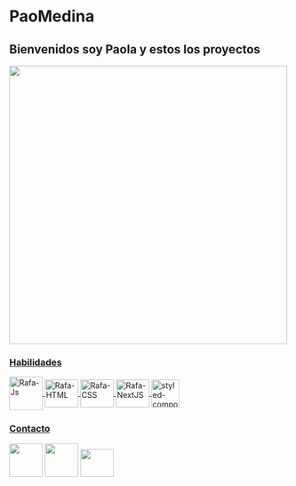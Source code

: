 # PaoMedina
## Bienvenidos soy Paola y estos los proyectos
<div align="start">
  <a href="https://github.com/paodesign/PaoMedina">
  <img height="500px" src="https://github-readme-stats.vercel.app/api/top-langs/?username=paodesign&layout=compact&langs_count=7&theme=dracula"/>
</div>

### Habilidades
<div>
  <img align="center" alt="Rafa-Js" height="60" width="60" src="https://user-images.githubusercontent.com/52223033/153652622-15734c8b-afd6-4834-9af9-6f7e507529ad.png">
  <img align="center" alt="Rafa-HTML" height="50" width="60" src="https://user-images.githubusercontent.com/52223033/153649850-5e9211a9-d0cc-4c2a-9ab0-804f269e68ed.png">
  <img align="center" alt="Rafa-CSS" height="50" width="60" src="https://user-images.githubusercontent.com/52223033/153649699-8f87e745-ab3a-4018-ab30-39aa536a100f.png">
  <img align="center" alt="Rafa-NextJS" height="50" width="60" src="https://user-images.githubusercontent.com/52223033/153651535-cc2c50c3-e163-4e68-a3cb-e155f66076e6.png">
  <img align="center" alt="styled-components" height="50" width="50" src="https://user-images.githubusercontent.com/52223033/153650054-adf6126f-98b0-47fd-952e-b99627de0807.png">

</div>
  
### Contacto
<a href="https://www.linkedin.com/in/paola-medina-58bb76186/" target="_blank"><img lign="center" height="60" width="60" src="https://user-images.githubusercontent.com/52223033/153648590-99d98b05-0914-4d32-8144-4e1452cfc5e0.png" target="_blank"></a>
<a href="paaaomedina@gmail.com" target="_blank"><img lign="center" height="60" width="60" src="https://user-images.githubusercontent.com/52223033/153648360-2abaa294-9b47-406e-9da4-00a2f6ad565e.png"/></a>
<a href="https://instagram.com/pao___medina/" target="_blank"><img lign="center"  height="50" width="60" src="https://user-images.githubusercontent.com/52223033/153648518-dc9c10f1-cd0d-42a2-a652-f4d7b316e2f3.png" target="_blank"></a>












